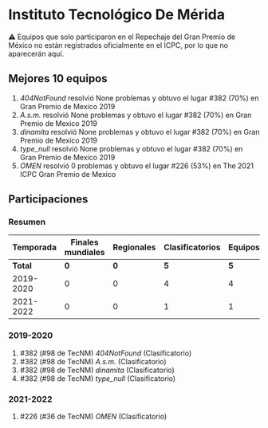 # Instituto Tecnológico De Mérida

:warning: Equipos que solo participaron en el Repechaje del Gran Premio de México no están registrados oficialmente en el ICPC, por lo que no aparecerán aquí.

## Mejores 10 equipos

1. _404NotFound_ resolvió None problemas y obtuvo el lugar #382 (70%) en Gran Premio de Mexico 2019
1. _A.s.m._ resolvió None problemas y obtuvo el lugar #382 (70%) en Gran Premio de Mexico 2019
1. _dinamita_ resolvió None problemas y obtuvo el lugar #382 (70%) en Gran Premio de Mexico 2019
1. _type_null_ resolvió None problemas y obtuvo el lugar #382 (70%) en Gran Premio de Mexico 2019
1. _OMEN_ resolvió 0 problemas y obtuvo el lugar #226 (53%) en The 2021 ICPC Gran Premio de Mexico

## Participaciones

### Resumen

| Temporada | Finales mundiales | Regionales | Clasificatorios | Equipos |
| --- | --- | --- | --- | --- |
| **Total** | **0** | **0** | **5** | **5** |
| 2019-2020 | 0 | 0 | 4 | 4 |
| 2021-2022 | 0 | 0 | 1 | 1 |

### 2019-2020

1. #382 (#98 de TecNM) _404NotFound_ (Clasificatorio)
1. #382 (#98 de TecNM) _A.s.m._ (Clasificatorio)
1. #382 (#98 de TecNM) _dinamita_ (Clasificatorio)
1. #382 (#98 de TecNM) _type_null_ (Clasificatorio)

### 2021-2022

1. #226 (#36 de TecNM) _OMEN_ (Clasificatorio)



